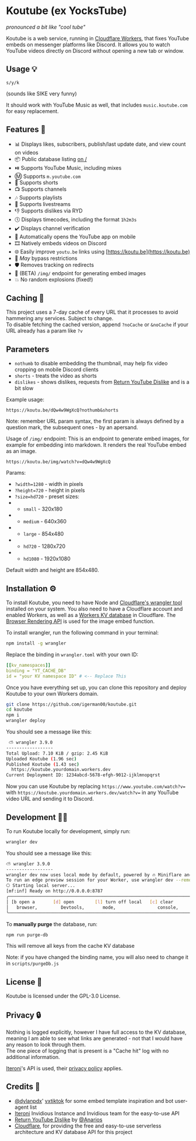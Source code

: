 # Koutube (ex YocksTube)
*pronounced a bit like "cool tube"*

Koutube is a web service, running in [Cloudflare Workers](https://workers.cloudflare.com/), that fixes YouTube embeds on messenger platforms like Discord. It allows you to watch YouTube videos directly on Discord without opening a new tab or window.

## Usage 💡

```
s/y/k
```
(sounds like SIKE very funny)

It should work with YouTube Music as well, that includes `music.koutube.com` for easy replacement.

## Features 🌟
- 📊 Displays likes, subscribers, publish/last update date, and view count on videos
- 📦 Public database listing [on /](https://koutube.com)
- ⏯️ Supports YouTube Music, including mixes
- Ⓜ️ Supports `m.youtube.com`
- 📱 Supports shorts
- 📺 Supports channels
- 🎶 Supports playlists
- 🤳 Supports livestreams
- 👎 Supports dislikes via RYD
- 🕔 Displays timecodes, including the format `1h2m3s`
- ✔️ Displays channel verification
- 📲 Automatically opens the YouTube app on mobile
- 🎞️ Natively embeds videos on Discord
- 🌐 Easily improve `youtu.be` links using [https://koutu.be](https://koutu.be)
- 🚀 *May* bypass restrictions
- 🛡️ Removes tracking on redirects
- 🧪 (BETA) `/img/` endpoint for generating embed images
- 💥 No random explosions (fixed!)

## Caching 🚀
This project uses a 7-day cache of every URL that it processes to avoid hammering any services. Subject to change.  
To disable fetching the cached version, append `?noCache` or `&noCache` if your URL already has a param like `?v`

## Parameters
- `nothumb` to disable embedding the thumbnail, may help fix video cropping on mobile Discord clients
- `shorts` - treats the video as shorts
- `dislikes` - shows dislikes, requests from [Return YouTube Dislike](https://github.com/Anarios/return-youtube-dislike) and is a bit slow

Example usage:
```
https://koutu.be/dQw4w9WgXcQ?nothumb&shorts
```
Note: remember URL param syntax, the first param is always defined by a question mark, the subsequent ones - by an apersand.

Usage of `/img/` endpoint:
This is an endpoint to generate embed images, for example for embedding into markdown. It renders the real YouTube embed as an image.
```
https://koutu.be/img/watch?v=dQw4w9WgXcQ
```
Params:
- `?width=1280` - width in pixels
- `?height=720` - height in pixels
- `?size=hd720` - preset sizes:
- - `small` - 320x180
- - `medium` - 640x360
- - `large` - 854x480
- - `hd720` - 1280x720
- - `hd1080` - 1920x1080

Default width and height are 854x480.


## Installation ⚙️

To install Koutube, you need to have Node and [Cloudflare's wrangler tool](https://developers.cloudflare.com/workers/wrangler/) installed on your system. You also need to have a Cloudflare account and enabled Workers, as well as a [Workers KV database](https://developers.cloudflare.com/workers/wrangler/workers-kv/) in Cloudflare. The [Browser Rendering API](https://developers.cloudflare.com/browser-rendering/) is used for the image embed function.

To install wrangler, run the following command in your terminal:

```bash
npm install -g wrangler
```

Replace the binding in `wrangler.toml` with your own ID:
```yaml
[[kv_namespaces]]
binding = "YT_CACHE_DB"
id = "your KV namespace ID" # <-- Replace This
```

Once you have everything set up, you can clone this repository and deploy Koutube to your own Workers domain.

```bash
git clone https://github.com/igerman00/koutube.git
cd koutube
npm i
wrangler deploy
```

You should see a message like this:

```bash
 ⛅️ wrangler 3.9.0
------------------
Total Upload: 7.10 KiB / gzip: 2.45 KiB
Uploaded Koutube (1.96 sec)
Published Koutube (1.43 sec)
  https://koutube.yourdomain.workers.dev
Current Deployment ID: 1234abcd-5678-efgh-9012-ijklmnopqrst
```

Now you can use Koutube by replacing `https://www.youtube.com/watch?v=` with `https://koutube.yourdomain.workers.dev/watch?v=` in any YouTube video URL and sending it to Discord.

## Development 🧑‍💻

To run Koutube locally for development, simply run:

```bash
wrangler dev
```

You should see a message like this:

```bash
⛅️ wrangler 3.9.0
------------------
wrangler dev now uses local mode by default, powered by 🔥 Miniflare and 👷 workerd.
To run an edge preview session for your Worker, use wrangler dev --remote
⎔ Starting local server...
[mf:inf] Ready on http://0.0.0.0:8787
╭─────────────────────────────────────────────────────────────────────────────────╮
│ [b open a       [d] open        [l] turn off local   [c] clear       [x] to     │
│   browser,         Devtools,       mode,                console,        exit    │
╰─────────────────────────────────────────────────────────────────────────────────╯
```

To **manually purge** the database, run:
```bash
npm run purge-db
```
This will remove all keys from the cache KV database

Note: if you have changed the binding name, you will also need to change it in `scripts/purgeDb.js`

## License 📄

Koutube is licensed under the GPL-3.0 License.

## Privacy 🔒

Nothing is logged explicitly, however I have full access to the KV database, meaning I am able to see what links are generated - not that I would have any reason to look through them.  
The one piece of logging that is present is a "Cache hit" log with no additional information.  

[Iteroni](https://iteroni.com)'s API is used, their [privacy policy](https://iteroni.com/privacy) applies.

## Credits 👏

- [@dylanpdx](https://github.com/dylanpdx)' [vxtiktok](https://github.com/dylanpdx/vxtiktok) for some embed template inspiration and bot user-agent list
- [Iteroni](https://iteroni.com) Invidious Instance and Invidious team for the easy-to-use API
- [Return YouTube Dislike](https://github.com/Anarios/return-youtube-dislike) by [@Anarios](https://github.com/Anarios)
- [Cloudflare](https://cloudflare.com/), for providing the free and easy-to-use serverless architecture and KV database API for this project
